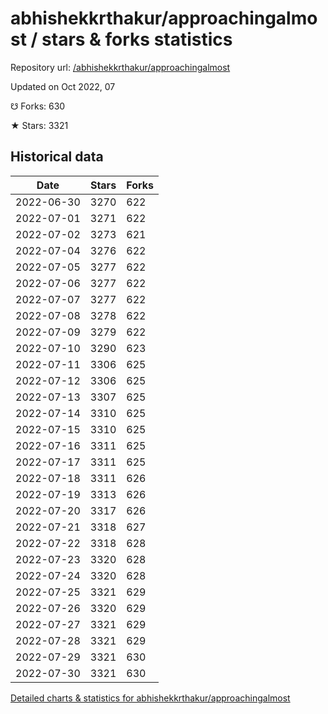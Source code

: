 # abhishekkrthakur/approachingalmost / stars & forks statistics

Repository url: [/abhishekkrthakur/approachingalmost](https://github.com/abhishekkrthakur/approachingalmost)

Updated on Oct 2022, 07

☋ Forks: 630

★ Stars: 3321

## Historical data
| Date | Stars | Forks |
|------|-------|-------|
| 2022-06-30 | 3270 | 622 | 
| 2022-07-01 | 3271 | 622 | 
| 2022-07-02 | 3273 | 621 | 
| 2022-07-04 | 3276 | 622 | 
| 2022-07-05 | 3277 | 622 | 
| 2022-07-06 | 3277 | 622 | 
| 2022-07-07 | 3277 | 622 | 
| 2022-07-08 | 3278 | 622 | 
| 2022-07-09 | 3279 | 622 | 
| 2022-07-10 | 3290 | 623 | 
| 2022-07-11 | 3306 | 625 | 
| 2022-07-12 | 3306 | 625 | 
| 2022-07-13 | 3307 | 625 | 
| 2022-07-14 | 3310 | 625 | 
| 2022-07-15 | 3310 | 625 | 
| 2022-07-16 | 3311 | 625 | 
| 2022-07-17 | 3311 | 625 | 
| 2022-07-18 | 3311 | 626 | 
| 2022-07-19 | 3313 | 626 | 
| 2022-07-20 | 3317 | 626 | 
| 2022-07-21 | 3318 | 627 | 
| 2022-07-22 | 3318 | 628 | 
| 2022-07-23 | 3320 | 628 | 
| 2022-07-24 | 3320 | 628 | 
| 2022-07-25 | 3321 | 629 | 
| 2022-07-26 | 3320 | 629 | 
| 2022-07-27 | 3321 | 629 | 
| 2022-07-28 | 3321 | 629 | 
| 2022-07-29 | 3321 | 630 | 
| 2022-07-30 | 3321 | 630 | 


[Detailed charts & statistics for abhishekkrthakur/approachingalmost](https://reviewgithub.com/rep/abhishekkrthakur/approachingalmost)
